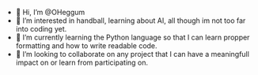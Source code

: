 - 👋 Hi, I’m @OHeggum
- 👀 I’m interested in handball, learning about AI, all though im not too far into coding yet.
- 🌱 I’m currently learning the Python language so that I can learn propper formatting and how to write readable code.
- 💞️ I’m looking to collaborate on any project that I can have a meaningfull impact on or learn from participating on.

<!---
OHeggum/OHeggum is a ✨ special ✨ repository because its `README.md` (this file) appears on your GitHub profile.
You can click the Preview link to take a look at your changes.
--->
